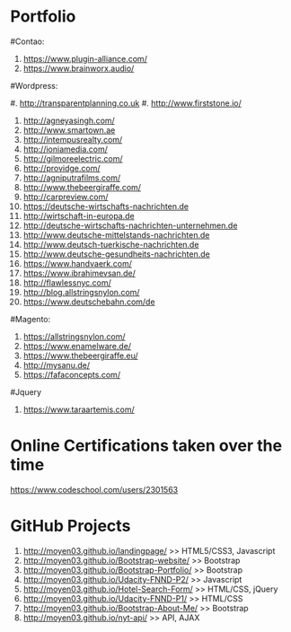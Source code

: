 # Portfolio

#Contao:
1. https://www.plugin-alliance.com/
2. https://www.brainworx.audio/

#Wordpress:

#. http://transparentplanning.co.uk
#. http://www.firststone.io/

1. http://agneyasingh.com/ 
2. http://www.smartown.ae 
3. http://intempusrealty.com/ 
4. http://ioniamedia.com/ 
5. http://gilmoreelectric.com/ 
6. http://providge.com/ 
7. http://agniputrafilms.com/ 
8. http://www.thebeergiraffe.com/ 
9. http://carpreview.com/ 
10. https://deutsche-wirtschafts-nachrichten.de
11. http://wirtschaft-in-europa.de
12. http://deutsche-wirtschafts-nachrichten-unternehmen.de
13. http://www.deutsche-mittelstands-nachrichten.de
14. http://www.deutsch-tuerkische-nachrichten.de
15. http://www.deutsche-gesundheits-nachrichten.de
16. https://www.handvaerk.com/
17. https://www.ibrahimevsan.de/
18. http://flawlessnyc.com/
19. http://blog.allstringsnylon.com/
20. https://www.deutschebahn.com/de


#Magento:
1. https://allstringsnylon.com/
2. https://www.enamelware.de/
3. https://www.thebeergiraffe.eu/
4. http://mysanu.de/
5. https://fafaconcepts.com/

#Jquery
1. https://www.taraartemis.com/

# Online Certifications taken over the time 
https://www.codeschool.com/users/2301563

# GitHub Projects
1. http://moyen03.github.io/landingpage/                 >> HTML5/CSS3, Javascript
2. http://moyen03.github.io/Bootstrap-website/           >> Bootstrap
3. http://moyen03.github.io/Bootstrap-Portfolio/         >> Bootstrap
4. http://moyen03.github.io/Udacity-FNND-P2/             >> Javascript
5. http://moyen03.github.io/Hotel-Search-Form/           >> HTML/CSS, jQuery
6. http://moyen03.github.io/Udacity-FNND-P1/             >> HTML/CSS
7. http://moyen03.github.io/Bootstrap-About-Me/          >> Bootstrap
8. http://moyen03.github.io/nyt-api/                     >> API, AJAX
